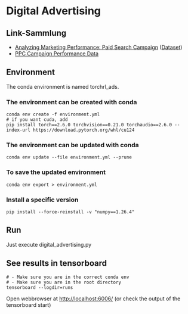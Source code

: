 # Digital Advertising

## Link-Sammlung
- [Analyzing Marketing Performance: Paid Search Campaign](https://medium.com/@farizalfitraaa/analyzing-marketing-performance-paid-search-campaign-6a9ed5f71c7f) ([Dataset](https://www.kaggle.com/datasets/marceaxl82/shopping-mall-paid-search-campaign-dataset))
- [PPC Campaign Performance Data](https://www.kaggle.com/datasets/aashwinkumar/ppc-campaign-performance-data)

## Environment

The conda environment is named torchrl_ads.

### The environment can be created with conda

````shell
conda env create -f environment.yml
# if you want cuda, add
pip install torch==2.6.0 torchvision==0.21.0 torchaudio==2.6.0 --index-url https://download.pytorch.org/whl/cu124 
````


### The environment can be updated with conda

````shell
conda env update --file environment.yml --prune
````

### To save the updated environment

````shell
conda env export > environment.yml
````

### Install a specific version

````shell
pip install --force-reinstall -v "numpy==1.26.4"
````

## Run

Just execute digital_advertising.py

## See results in tensorboard

````shell
# - Make sure you are in the correct conda env
# - Make sure you are in the root directory
tensorboard --logdir=runs
````

Open webbrowser at <http://localhost:6006/> (or check the output of the tensorboard start)
